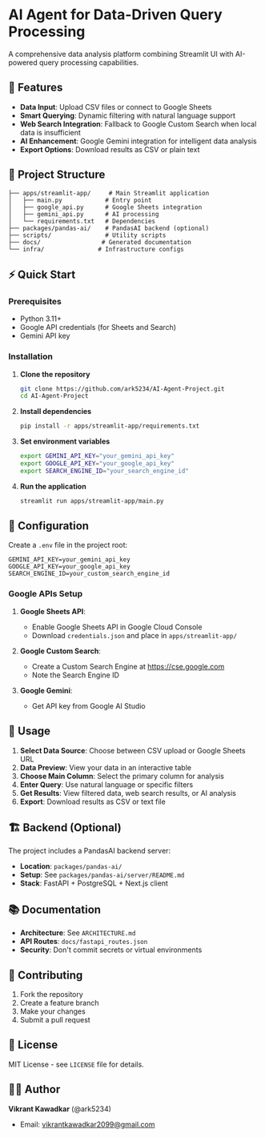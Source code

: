 # AI Agent for Data-Driven Query Processing

A comprehensive data analysis platform combining Streamlit UI with AI-powered query processing capabilities.

## 🚀 Features

- **Data Input**: Upload CSV files or connect to Google Sheets
- **Smart Querying**: Dynamic filtering with natural language support
- **Web Search Integration**: Fallback to Google Custom Search when local data is insufficient  
- **AI Enhancement**: Google Gemini integration for intelligent data analysis
- **Export Options**: Download results as CSV or plain text

## 📁 Project Structure

```text
├── apps/streamlit-app/     # Main Streamlit application
│   ├── main.py            # Entry point
│   ├── google_api.py      # Google Sheets integration
│   ├── gemini_api.py      # AI processing
│   └── requirements.txt   # Dependencies
├── packages/pandas-ai/    # PandasAI backend (optional)
├── scripts/               # Utility scripts
├── docs/                 # Generated documentation  
└── infra/               # Infrastructure configs
```

## ⚡ Quick Start

### Prerequisites

- Python 3.11+
- Google API credentials (for Sheets and Search)
- Gemini API key

### Installation

1. **Clone the repository**

   ```bash
   git clone https://github.com/ark5234/AI-Agent-Project.git
   cd AI-Agent-Project
   ```

2. **Install dependencies**

   ```bash
   pip install -r apps/streamlit-app/requirements.txt
   ```

3. **Set environment variables**

   ```bash
   export GEMINI_API_KEY="your_gemini_api_key"
   export GOOGLE_API_KEY="your_google_api_key" 
   export SEARCH_ENGINE_ID="your_search_engine_id"
   ```

4. **Run the application**

   ```bash
   streamlit run apps/streamlit-app/main.py
   ```

## 🔧 Configuration

Create a `.env` file in the project root:

```env
GEMINI_API_KEY=your_gemini_api_key
GOOGLE_API_KEY=your_google_api_key
SEARCH_ENGINE_ID=your_custom_search_engine_id
```

### Google APIs Setup

1. **Google Sheets API**:
   - Enable Google Sheets API in Google Cloud Console
   - Download `credentials.json` and place in `apps/streamlit-app/`

2. **Google Custom Search**:
   - Create a Custom Search Engine at <https://cse.google.com>
   - Note the Search Engine ID

3. **Google Gemini**:
   - Get API key from Google AI Studio

## 🎯 Usage

1. **Select Data Source**: Choose between CSV upload or Google Sheets URL
2. **Data Preview**: View your data in an interactive table
3. **Choose Main Column**: Select the primary column for analysis
4. **Enter Query**: Use natural language or specific filters
5. **Get Results**: View filtered data, web search results, or AI analysis
6. **Export**: Download results as CSV or text file

## 🏗️ Backend (Optional)

The project includes a PandasAI backend server:

- **Location**: `packages/pandas-ai/`
- **Setup**: See `packages/pandas-ai/server/README.md`
- **Stack**: FastAPI + PostgreSQL + Next.js client

## 📚 Documentation

- **Architecture**: See `ARCHITECTURE.md`
- **API Routes**: `docs/fastapi_routes.json`
- **Security**: Don't commit secrets or virtual environments

## 🤝 Contributing

1. Fork the repository
2. Create a feature branch
3. Make your changes
4. Submit a pull request

## 📄 License

MIT License - see `LICENSE` file for details.

## 👨‍💻 Author

**Vikrant Kawadkar** (@ark5234)

- Email: <vikrantkawadkar2099@gmail.com>
